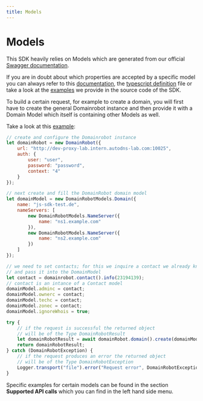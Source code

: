 ```yaml
---
title: Models
---
```


# Models

This SDK heavily relies on Models which are generated from our official [Swagger documentation](https://help.internetx.com/display/APIJSONEN/Technical+Documentation).

If you are in doubt about which properties are accepted by a specific model you can always refer to this [documentation](https://help.internetx.com/display/APIXMLEN/JSON+Technical+Documentation), the [typescript definition](https://github.com/InterNetX/js-domainrobot-sdk/blob/master/index.d.ts) file or take a look at the [examples](https://github.com/InterNetX/php-domainrobot-sdk/tree/master/example) we provide in the source code of the SDK.

To build a certain request, for example to create a domain, you will first have to create the general Domainrobot instance and then provide it with a Domain Model which itself is containing other Models as well.

Take a look at this [example](https://github.com/InterNetX/php-domainrobot-sdk/blob/master/example/domain/DomainCreate.js):

```javascript
// create and configure the Domainrobot instance
let domainRobot = new DomainRobot({
    url: "http://dev-proxy-lab.intern.autodns-lab.com:10025",
    auth: {
        user: "user",
        password: "password",
        context: "4"
    }
});

// next create and fill the DomainRobot domain model
let domainModel = new DomainRobotModels.Domain({
    name: "js-sdk-test.de",
    nameServers: [
        new DomainRobotModels.NameServer({
            name: "ns1.example.com"
        }),
        new DomainRobotModels.NameServer({
            name: "ns2.example.com"
        })
    ]
});

// we need to set contacts; for this we inquire a contact we already know
// and pass it into the DomainModel
let contact = domainrobot.contact().info(23194139);
// contact is an intance of a Contact model
domainModel.adminc = contact;
domainModel.ownerc = contact;
domainModel.techc = contact;
domainModel.zonec = contact;
domainModel.ignoreWhois = true;

try {
    // if the request is successful the returned object
    // will be of the Type DomainRobotResult
    let domainRobotResult = await domainRobot.domain().create(domainModel);
    return domainRobotResult;
} catch (DomainRobotException) {
    // if the request produces an error the returned object
    // will be of the Type DomainRobotException
    Logger.transport("file").error("Request error", DomainRobotException);
}
```

Specific examples for certain models can be found in the section **Supported API calls** which you can find in the left hand side menu.
